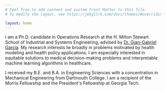 ```yaml
---
# Feel free to add content and custom Front Matter to this file.
# To modify the layout, see https://jekyllrb.com/docs/themes/#overriding-theme-defaults

layout: home
---
```


I am a Ph.D. candidate in Operations Research at the H. Milton Stewart School of Industrial and Systems Engineering, advised by [Dr. Gian-Gabriel Garcia](https://giangabrielgarcia.com/). My research interests lie broadly in problems motivated by health modeling and health policy applications. I am especially interested in equitable solutions to medical decision-making problems and interpretable machine learning algorithms in healthcare.

I received my B.E. and B.A. in Engineering Sciences with a concentration in Mechanical Engineering from Dartmouth College. I am a recipient of the Morris Fellowship and the President's Fellowship at Georgia Tech.